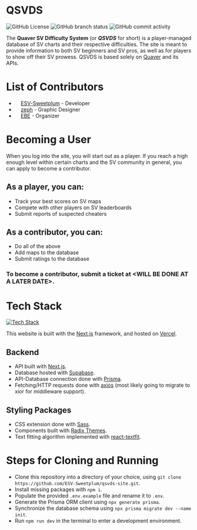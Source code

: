# QSVDS

![GitHub License](https://img.shields.io/github/license/ESV-Sweetplum/qsvds-site) ![GitHub branch status](https://img.shields.io/github/checks-status/ESV-Sweetplum/qsvds-site/main) ![GitHub commit activity](https://img.shields.io/github/commit-activity/w/ESV-Sweetplum/qsvds-site)

The **Quaver SV Difficulty System** (or **_QSVDS_** for short) is a player-managed database of SV charts and their respective difficulties. The site is meant to provide information to both SV beginners and SV pros, as well as for players to show off their SV prowess. QSVDS is based solely on [Quaver](https://github.com/Quaver/Quaver) and its APIs.

# List of Contributors

-   <img src="https://github.com/ESV-Sweetplum.png" width="12"> [ESV-Sweetplum](https://github.com/ESV-Sweetplum) - Developer
-   <img src="https://github.com/xzeph.png" width="12"> [zeph](https://github.com/xzeph) - Graphic Designer
-   <img src="https://github.com/ESVEBE.png" width="12"> [EBE](https://github.com/ESVEBE) - Organizer

# Becoming a User

When you log into the site, you will start out as a player. If you reach a high enough level within certain charts and the SV community in general, you can apply to become a contributor.

## As a player, you can:

-   Track your best scores on SV maps
-   Compete with other players on SV leaderboards
-   Submit reports of suspected cheaters

## As a contributor, you can:

-   Do all of the above
-   Add maps to the database
-   Submit ratings to the database

### To become a contributor, submit a ticket at \<WILL BE DONE AT A LATER DATE\>.

# Tech Stack

[![Tech Stack](https://skillicons.dev/icons?i=ts,react,nextjs,vercel,supabase,prisma,sass,figma)](https://skillicons.dev)

This website is built with the [Next.js](https://nextjs.org) framework, and hosted on [Vercel](https://vercel.com).

## Backend

-   API built with [Next.js](https://nextjs.org).
-   Database hosted with [Supabase](https://supabase.com).
-   API-Database connection done with [Prisma](https://www.prisma.io).
-   Fetching/HTTP requests done with [axios](https://axios-http.com) (most likely going to migrate to xior for middleware support).

## Styling Packages

-   CSS extension done with [Sass](https://sass-lang.com).
-   Components built with [Radix Themes](https://www.radix-ui.com).
-   Text fitting algorithm implemented with [react-textfit](https://www.npmjs.com/package/react-textfit).

# Steps for Cloning and Running

-   Clone this repository into a directory of your choice, using `git clone https://github.com/ESV-Sweetplum/qsvds-site.git`.
-   Install missing packages with `npm i`.
-   Populate the provided `.env.example` file and rename it to `.env`.
-   Generate the Prisma ORM client using `npx generate prisma`.
-   Synchronize the database schema using `npx prisma migrate dev --name init`.
-   Run `npm run dev` in the terminal to enter a development environment.
